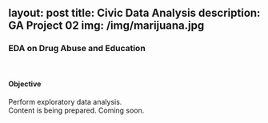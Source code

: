 layout: post
title: Civic Data Analysis
description: GA Project 02
img: /img/marijuana.jpg
---

<h3>EDA on Drug Abuse and Education</h3>
<br/>

<h4>Objective</h4>
Perform exploratory data analysis.

<div class="img_row">
	<img class="col three" src="{{ site.baseurl }}/img/loading.jpg" alt="" title="example image"/>
</div>
<div class="col three caption">
	Content is being prepared. Coming soon.
</div>